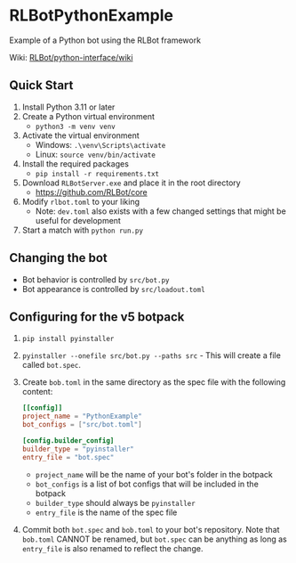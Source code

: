 # RLBotPythonExample

Example of a Python bot using the RLBot framework

Wiki: [RLBot/python-interface/wiki](https://github.com/RLBot/python-interface/wiki)

## Quick Start

1. Install Python 3.11 or later
1. Create a Python virtual environment
   - `python3 -m venv venv`
1. Activate the virtual environment
   - Windows: `.\venv\Scripts\activate`
   - Linux: `source venv/bin/activate`
1. Install the required packages
   - `pip install -r requirements.txt`
1. Download `RLBotServer.exe` and place it in the root directory
   - <https://github.com/RLBot/core>
1. Modify `rlbot.toml` to your liking
   - Note: `dev.toml` also exists with a few changed settings that might be useful for development
1. Start a match with `python run.py`

## Changing the bot

- Bot behavior is controlled by `src/bot.py`
- Bot appearance is controlled by `src/loadout.toml`

## Configuring for the v5 botpack

1. `pip install pyinstaller`
1. `pyinstaller --onefile src/bot.py --paths src` -
  This will create a file called `bot.spec`.
1. Create `bob.toml` in the same directory as the spec file with the following content:
   ```toml
   [[config]]
   project_name = "PythonExample"
   bot_configs = ["src/bot.toml"]

   [config.builder_config]
   builder_type = "pyinstaller"
   entry_file = "bot.spec"
   ```

   - `project_name` will be the name of your bot's folder in the botpack
   - `bot_configs` is a list of bot configs that will be included in the botpack
   - `builder_type` should always be `pyinstaller`
   - `entry_file` is the name of the spec file

1. Commit both `bot.spec` and `bob.toml` to your bot's repository.
  Note that `bob.toml` CANNOT be renamed, but `bot.spec` can be anything as long as `entry_file` is also renamed to reflect the change.
